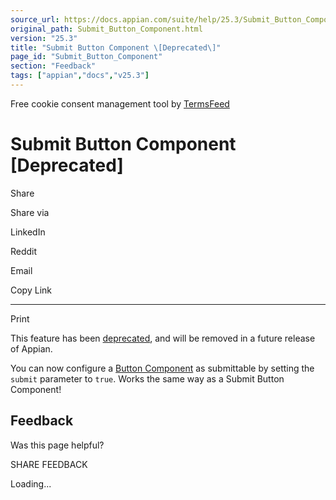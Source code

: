```yaml
---
source_url: https://docs.appian.com/suite/help/25.3/Submit_Button_Component.html
original_path: Submit_Button_Component.html
version: "25.3"
title: "Submit Button Component \[Deprecated\]"
page_id: "Submit_Button_Component"
section: "Feedback"
tags: ["appian","docs","v25.3"]
---
```



Free cookie consent management tool by [TermsFeed](https://www.termsfeed.com/)

# Submit Button Component \[Deprecated\]

Share

Share via

LinkedIn

Reddit

Email

Copy Link

* * *

Print

This feature has been [deprecated](Deprecated_Features.html), and will be removed in a future release of Appian.

You can now configure a [Button Component](Button_Component.html) as submittable by setting the `submit` parameter to `true`. Works the same way as a Submit Button Component!

## Feedback

Was this page helpful?

SHARE FEEDBACK

Loading...